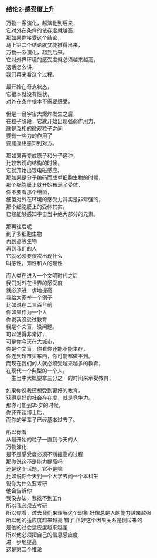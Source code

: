 ### 结论2-感受度上升
万物一系演化，越演化到后来，  
它对外在条件的依存度就越高，  
那如果你接受这个结论，  
马上第二个结论就又能推得出来，  
万物一系演化，越到后来，  
它对外界环境的感受度就必须越来越高，  
这话怎么讲，  
我们再来看这个过程。  

最开始在奇点状态，  
它根本就没有性状，  
对外在条件根本不需要感受。  

但是一旦宇宙大爆炸发生之后，  
在粒子阶段，它就开始出现强弱作用力，  
就是互相的微观粒子之间  
要有一些力的作用了  
要能互相感知到对方。  

那如果再变成原子和分子这种，  
比较宏观的结构的时候，  
它就开始出现电磁感应。  
那如果是分子编码而成单细胞生物的时候，  
那个细胞膜上就开始布满了受体，  
你不要看那个细菌，  
细菌对外在环境的感受力其实是非常强的，  
那个细胞膜上的受体其实，  
已经能够感知宇宙当中绝大部分的元素。  

那再往后呢  
到了多细胞生物  
再到高等生物   
再到我们的人  
它就必须要依次出现什么  
叫感性，知性和人的理性  

而人类在进入一个文明时代之后  
我们对外在世界的感受度  
就必须进一步地提高  
我给大家举一个例子  
比如说在二三百年前  
你如果作为一个人  
你说我没受过教育  
我是个文盲，没问题。  
可以活得非常好，  
可是你今天在大城市，  
你是个文盲，你看你还能不能生存，  
你连到超市买东西，你可能都做不到。  
而现在我们的人就必须受越来越多的教育，  
在现代一个典型的一个人，  
一生当中大概要拿三分之一的时间来承受教育，  

如果你说我还想受到更好的教育，  
获得更好的社会存在度，就是竞争力。  
那你可能到35岁的时候，  
你还在读博士后，  
而你的半辈子已经基本过去了。  

所以你看  
从最开始的粒子一直到今天的人  
万物演化  
是不是感受度必须不断提高的过程  
那你说这不是能力提高吗  
还是这个话题，它不是嘛  
比如说你今天到一个大学去问一个本科生  
说你为什么要考研  
他会告诉你  
我没办法，我找不到工作  
所以我必须去考研  
所以你看，过去我们来理解这个现象
好像总是人的能力越来越强  
所以他的适应度越来越高  错了
正好这个因果关系是倒过来的  
是他的社会适应度越来越差  
所以他必须把自己的信息感应度  
进一步地提高  
这是第二个推论  